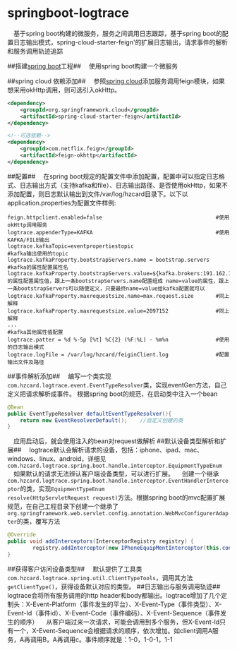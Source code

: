 # springboot-logtrace
&#8195;基于spring boot构建的微服务，服务之间调用日志跟踪，基于spring boot的配置日志输出模式，spring-cloud-starter-feign'的扩展日志输出，请求事件的解析和服务调用轨迹追踪

##搭建[spring boot](http://projects.spring.io/spring-boot/)工程##
&#8195;使用spring boot构建一个微服务

##spring cloud 依赖添加##
&#8195;参照[spring cloud](http://projects.spring.io/spring-cloud/)添加服务调用feign模块，如果想采用okHttp调用，则可选引入okHttp。
```xml
<dependency>
	<groupId>org.springframework.cloud</groupId>
	<artifactId>spring-cloud-starter-feign</artifactId>
</dependency>

<!--可选依赖-->
<dependency>
	<groupId>com.netflix.feign</groupId>
	<artifactId>feign-okhttp</artifactId>
</dependency>
```
##配置##
&#8195;在spring boot规定的配置文件中添加配置，配置中可以指定日志格式、日志输出方式（支持kafka和file）、日志输出路径、是否使用okHttp，如果不添加配置，则日志默认输出到文件/var/log/hzcard目录下。以下以application.properties为配置文件样例:
```properties
feign.httpclient.enabled=false                                    #使用okHttp调用服务
logtrace.appenderType=KAFKA                                       #使用KAFKA/FILE输出
logtrace.kafkaTopic=eventpropertiestopic                          #kafka输出使用的topic
logtrace.kafkaProperty.bootstrapServers.name = bootstrap.servers  #kafka的属性配置属性名
logtrace.kafkaProperty.bootstrapServers.value=${kafka.brokers:191.162.102.208:9092}#kafka的属性配置属性值，跟上一条bootstrapServers.name配置组成 name=value的属性，跟上一条bootstrapServers可以随便定义，只要最终name=value给kafka配置就可以
logtrace.kafkaProperty.maxrequestsize.name=max.request.size       #同上解释
logtrace.kafkaProperty.maxrequestsize.value=2097152               #同上解释
...                                                               #kafka其他属性值配置
logtrace.patter = %d %-5p [%t] %C{2} (%F:%L) - %m%n               #使用的日志输出模式
logtrace.logFile = /var/log/hzcard/feiginClient.log               #配置输出文件及路径
```
##事件解析添加##
&#8195;编写一个类实现<code>com.hzcard.logtrace.event.EventTypeResolver</code>类，实现eventGen方法，自己定义把请求解析成事件。
根据spring boot的规范，在启动类中注入一个bean
```java
@Bean
public EventTypeResolver defaultEventTypeResolver(){
	return new EventResolverDefault();    //自定义创建的类
}
```
&#8195;应用启动后，就会使用注入的bean对request做解析
##默认设备类型解析和扩展##
&#8195;logtrace默认会解析请求的设备，包括：iphone、ipad、mac、windows、linux、android，详细见<code>com.hzcard.logtrace.spring.boot.handle.interceptor.EquipmentTypeEnum</code>
&#8195;如果默认的请求无法辨认客户端设备类型，可以进行扩展。
&#8195;创建一个继承<code>com.hzcard.logtrace.spring.boot.handle.interceptor.EventHandlerInterceptor</code>的类，实现<code>EquipmentTypeEnum resolve(HttpServletRequest request)</code>方法。根据spring boot的mvc配置扩展规范，在自己工程目录下创建一个继承了<code>org.springframework.web.servlet.config.annotation.WebMvcConfigurerAdapter</code>的类，覆写方法
```java
@Override
public void addInterceptors(InterceptorRegistry registry) {
    	registry.addInterceptor(new IPhoneEquipMentInterceptor(this.context));  //继承了EventHandlerInterceptor的类
}
```
##获得客户访问设备类型##
&#8195;默认提供了工具类<code>com.hzcard.logtrace.spring.util.ClientTypeTools</code>，调用其方法<code>getClientType()</code>，获得设备默认对应的类型。
##日志输出与服务调用轨迹##
&#8195;logtrace会将所有服务调用的http header和body都输出。logtrace增加了几个定制头：X-Event-Platform（事件发生的平台）、X-Event-Type（事件类型）、X-Event-Id（事件id）、X-Event-Code（事件编码）、X-Event-Sequence（事件发生的顺序）
&#8195;从客户端过来一次请求，可能会调用到多个服务，但X-Event-Id只有一个，X-Event-Sequence会根据请求的顺序，依次增加。如client调用A服务，A再调用B，A再调用c。事件顺序就是：1-0，1-0-1，1-1

